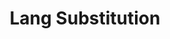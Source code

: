 ---
layout: substitution
title: Lang Substitution
description: Lang Substitution provides current lang in session.
sidebar: substitution
lang: en
subnav: substitution_lang
prefix: lang
attributes :
    - {name: "id", description: ""}
    - {name: "title", description: ""}
    - {name: "code", description: "ISO 639-1 Code"}
    - {name: "locale", description: "The language locale. eg: fr_FR, en_US, ..."}
    - {name: "url", description: "Custom URL for language"}
    - {name: "date_format", description: "The date format. The syntax used is identical to the PHP date() function. eg: d/m/Y"}
    - {name: "time_format", description: "The time format. The syntax used is identical to the PHP date() function. eg: H:i:s"}
    - {name: "datetime_format", description: "The date time format. The syntax used is identical to the PHP date() function. eg: d/m/y H:i:s"}
    - {name: "decimal_separator", description: "The separator for the decimal point"}
    - {name: "thousands_separator", description: "The thousands separator"}
    - {name: "decimals", description: "Decimal places"}
    - {name: "by_default", description: ""}
    - {name: "position", description: ""}
    - {name: "createdAt", description: "", is_DateTime: true}
    - {name: "updatedAt", description: "", is_DateTime: true}
---